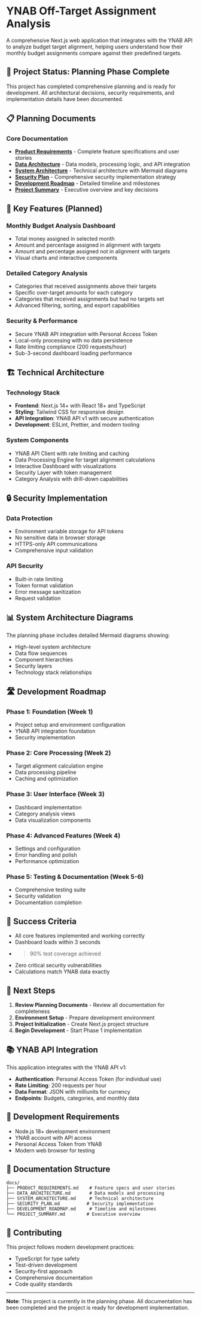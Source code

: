# YNAB Off-Target Assignment Analysis

A comprehensive Next.js web application that integrates with the YNAB API to analyze budget target alignment, helping users understand how their monthly budget assignments compare against their predefined targets.

## 🎯 Project Status: Planning Phase Complete

This project has completed comprehensive planning and is ready for development. All architectural decisions, security requirements, and implementation details have been documented.

## 📋 Planning Documents

### Core Documentation
- **[Product Requirements](docs/PRODUCT_REQUIREMENTS.md)** - Complete feature specifications and user stories
- **[Data Architecture](docs/DATA_ARCHITECTURE.md)** - Data models, processing logic, and API integration
- **[System Architecture](docs/SYSTEM_ARCHITECTURE.md)** - Technical architecture with Mermaid diagrams
- **[Security Plan](docs/SECURITY_PLAN.md)** - Comprehensive security implementation strategy
- **[Development Roadmap](docs/DEVELOPMENT_ROADMAP.md)** - Detailed timeline and milestones
- **[Project Summary](docs/PROJECT_SUMMARY.md)** - Executive overview and key decisions

## 🚀 Key Features (Planned)

### Monthly Budget Analysis Dashboard
- Total money assigned in selected month
- Amount and percentage assigned in alignment with targets
- Amount and percentage assigned not in alignment with targets
- Visual charts and interactive components

### Detailed Category Analysis
- Categories that received assignments above their targets
- Specific over-target amounts for each category
- Categories that received assignments but had no targets set
- Advanced filtering, sorting, and export capabilities

### Security & Performance
- Secure YNAB API integration with Personal Access Token
- Local-only processing with no data persistence
- Rate limiting compliance (200 requests/hour)
- Sub-3-second dashboard loading performance

## 🏗️ Technical Architecture

### Technology Stack
- **Frontend**: Next.js 14+ with React 18+ and TypeScript
- **Styling**: Tailwind CSS for responsive design
- **API Integration**: YNAB API v1 with secure authentication
- **Development**: ESLint, Prettier, and modern tooling

### System Components
- YNAB API Client with rate limiting and caching
- Data Processing Engine for target alignment calculations
- Interactive Dashboard with visualizations
- Security Layer with token management
- Category Analysis with drill-down capabilities

## 🔒 Security Implementation

### Data Protection
- Environment variable storage for API tokens
- No sensitive data in browser storage
- HTTPS-only API communications
- Comprehensive input validation

### API Security
- Built-in rate limiting
- Token format validation
- Error message sanitization
- Request validation

## 📊 System Architecture Diagrams

The planning phase includes detailed Mermaid diagrams showing:
- High-level system architecture
- Data flow sequences
- Component hierarchies
- Security layers
- Technology stack relationships

## 🛣️ Development Roadmap

### Phase 1: Foundation (Week 1)
- Project setup and environment configuration
- YNAB API integration foundation
- Security implementation

### Phase 2: Core Processing (Week 2)
- Target alignment calculation engine
- Data processing pipeline
- Caching and optimization

### Phase 3: User Interface (Week 3)
- Dashboard implementation
- Category analysis views
- Data visualization components

### Phase 4: Advanced Features (Week 4)
- Settings and configuration
- Error handling and polish
- Performance optimization

### Phase 5: Testing & Documentation (Week 5-6)
- Comprehensive testing suite
- Security validation
- Documentation completion

## 🎯 Success Criteria

- All core features implemented and working correctly
- Dashboard loads within 3 seconds
- >90% test coverage achieved
- Zero critical security vulnerabilities
- Calculations match YNAB data exactly

## 🚦 Next Steps

1. **Review Planning Documents** - Review all documentation for completeness
2. **Environment Setup** - Prepare development environment
3. **Project Initialization** - Create Next.js project structure
4. **Begin Development** - Start Phase 1 implementation

## 📚 YNAB API Integration

This application integrates with the YNAB API v1:
- **Authentication**: Personal Access Token (for individual use)
- **Rate Limiting**: 200 requests per hour
- **Data Format**: JSON with milliunits for currency
- **Endpoints**: Budgets, categories, and monthly data

## 🔧 Development Requirements

- Node.js 18+ development environment
- YNAB account with API access
- Personal Access Token from YNAB
- Modern web browser for testing

## 📖 Documentation Structure

```
docs/
├── PRODUCT_REQUIREMENTS.md    # Feature specs and user stories
├── DATA_ARCHITECTURE.md       # Data models and processing
├── SYSTEM_ARCHITECTURE.md     # Technical architecture
├── SECURITY_PLAN.md          # Security implementation
├── DEVELOPMENT_ROADMAP.md     # Timeline and milestones
└── PROJECT_SUMMARY.md        # Executive overview
```

## 🤝 Contributing

This project follows modern development practices:
- TypeScript for type safety
- Test-driven development
- Security-first approach
- Comprehensive documentation
- Code quality standards

---

**Note**: This project is currently in the planning phase. All documentation has been completed and the project is ready for development implementation.
